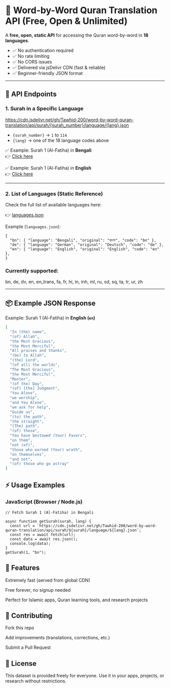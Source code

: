 # 📖 Word-by-Word Quran Translation API (Free, Open & Unlimited)

A **free, open, static API** for accessing the Quran word-by-word in **18 languages**.  
- ✅ No authentication required  
- ✅ No rate limiting  
- ✅ No CORS issues  
- ✅ Delivered via jsDelivr CDN (fast & reliable)  
- ✅ Beginner-friendly JSON format  

---

## 📂 API Endpoints

### 1. Surah in a Specific Language
https://cdn.jsdelivr.net/gh/Tawhid-200/word-by-word-quran-translation/api/surah/{surah_number}/language/{lang}.json


- `{surah_number}` → `1` to `114`  
- `{lang}` → one of the 18 language codes above  

✅ Example: Surah 1 (Al-Fatiha) in **Bengali**  
👉 [Click here](https://cdn.jsdelivr.net/gh/Tawhid-200/word-by-word-quran-translation/api/surah/1/language/bn.json)

✅ Example: Surah 1 (Al-Fatiha) in **English**  
👉 [Click here](https://cdn.jsdelivr.net/gh/Tawhid-200/word-by-word-quran-translation/api/surah/1/language/en.json)

---

### 2. List of Languages (Static Reference)

Check the full list of available languages here:

👉 [languages.json](https://cdn.jsdelivr.net/gh/Tawhid-200/word-by-word-quran-translation/api/surah/languages.json)

Example (`languages.json`):
```
{
  "bn": { "language": "Bengali", "original": "বাংলা", "code": "bn" },
  "de": { "language": "German", "original": "Deutsch", "code": "de" },
  "en": { "language": "English", "original": "English", "code": "en" },
}
```

### Currently supported:
bn, de, dv, en, en_trans, fa, fr, hi, in, inh, ml, ru, sd, sq, ta, tr, ur, zh

---
## 📦 Example JSON Response

Example: Surah 1 (Al-Fatiha) in **English (`en`)**

```json
[
  "In (the) name",
  "(of) Allah",
  "the Most Gracious",
  "the Most Merciful",
  "All praises and thanks",
  "(be) to Allah",
  "(the) Lord",
  "(of all) the worlds",
  "The Most Gracious",
  "the Most Merciful",
  "Master",
  "(of the) Day",
  "(of) [the] Judgment",
  "You Alone",
  "we worship",
  "and You Alone",
  "we ask for help",
  "Guide us",
  "(to) the path",
  "the straight",
  "(The) path",
  "(of) those",
  "You have bestowed (Your) Favors",
  "on them",
  "not (of)",
  "those who earned (Your) wrath",
  "on themselves",
  "and not",
  "(of) those who go astray"
]
```
## ⚡ Usage Examples
### JavaScript (Browser / Node.js)

```
// Fetch Surah 1 (Al-Fatiha) in Bengali

async function getSurah(surah, lang) {
  const url = `https://cdn.jsdelivr.net/gh/Tawhid-200/word-by-word-quran-translation/api/surah/${surah}/language/${lang}.json`;
  const res = await fetch(url);
  const data = await res.json();
  console.log(data);
}
getSurah(1, "bn");
```

## 🚀 Features

Extremely fast (served from global CDN)

Free forever, no signup needed

Perfect for Islamic apps, Quran learning tools, and research projects

## 🤝 Contributing

Fork this repo

Add improvements (translations, corrections, etc.)

Submit a Pull Request

## 📜 License

This dataset is provided freely for everyone.
Use it in your apps, projects, or research without restrictions.

